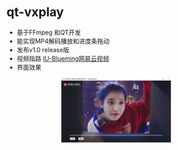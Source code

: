 # qt-vxplay

- 基于FFmpeg 和QT开发
- 能实现MP4解码播放和进度条拖动
- 发布v1.0 release版
- 视频指路 [IU-Blueming网易云视频](http://music.163.com/mv/?id=10903021&userid=618164109)
- 界面效果 
<p align="center">
<img src="https://github.com/nepleo/qt-vxplay/blob/master/src/Blueming-IU.png" width="50%" height="50%" alt="Blueming-IU"/>
</p>
